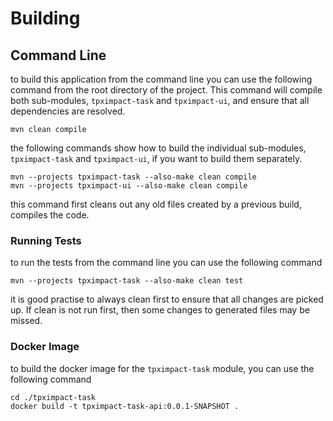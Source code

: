 # Building

## Command Line

to build this application from the command line you can use the following command from the root directory of the
project.
This command will compile both sub-modules, `tpximpact-task` and `tpximpact-ui`, and ensure that all dependencies are
resolved.
```shell
mvn clean compile
```

the following commands show how to build the individual sub-modules, `tpximpact-task` and `tpximpact-ui`, if you want to
build them separately.
```shell
mvn --projects tpximpact-task --also-make clean compile
mvn --projects tpximpact-ui --also-make clean compile
```

this command first cleans out any old files created by a previous build, compiles the code.

### Running Tests

to run the tests from the command line you can use the following command
```shell
mvn --projects tpximpact-task --also-make clean test
```

it is good practise to always clean first to ensure that all changes are picked up.
If clean is not run first, then some changes to generated files may be missed.

### Docker Image

to build the docker image for the `tpximpact-task` module, you can use the following command
```shell
cd ./tpximpact-task
docker build -t tpximpact-task-api:0.0.1-SNAPSHOT .
```